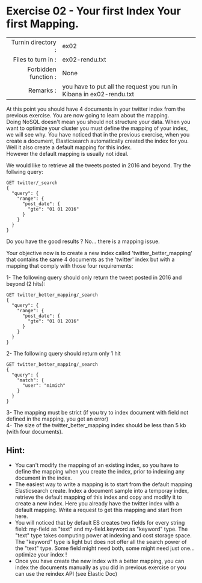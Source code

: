 # Exercise 02 - Your first Index Your first Mapping.

|                         |                    |
| -----------------------:| ------------------ |
|   Turnin directory :    |  ex02              |
|   Files to turn in :    |  ex02-rendu.txt    |
|   Forbidden function :  |  None              |
|   Remarks :             |  you have to put all the request you run in Kibana in ex02-rendu.txt |

At this point you should have 4 documents in your twitter index from the previous exercise. You are now going to learn about the mapping.  
Doing NoSQL doesn't mean you should not structure your data. When you want to optimize your cluster you must define the mapping of your index, we will see why. You have noticed that in the previous exercise, when you create a document, Elasticsearch automatically created the index for you. Well it also create a default mapping for this index.  
However the default mapping is usually not ideal.

We would like to retrieve all the tweets posted in 2016 and beyond. Try the follwing query:
```
GET twitter/_search
{
  "query": {
    "range": {
      "post_date": {
        "gte": "01 01 2016"
      }
    }
  }
}
```
Do you have the good results ? No... there is a mapping issue.

Your objective now is to create a new index called 'twitter_better_mapping' that contains the same 4 documents as the 'twitter' index but with a mapping that comply with those four requirements:  

1- The following query should only return the tweet posted in 2016 and beyond (2 hits):
```
GET twitter_better_mapping/_search
{
  "query": {
    "range": {
      "post_date": {
        "gte": "01 01 2016"
      }
    }
  }
}
```
2- The following query should return only 1 hit
```
GET twitter_better_mapping/_search
{
  "query": {
    "match": {
      "user": "mimich"
    }
  }
}
```
3- The mapping must be strict (if you try to index document with field not defined in the mapping, you get an error)  
4- The size of the twitter_better_mapping index should be less than 5 kb (with four documents).
  

## Hint:  
- You can't modify the mapping of an existing index, so you have to define the mapping when you create the index, prior to indexing any document in the index.  
- The easiest way to write a mapping is to start from the default mapping Elasticsearch create. Index a document sample into a temporay index, retrieve the default mapping of this index and copy and modify it to create a new index. Here you already have the twitter index with a default mapping. Write a request to get this mapping and start from here.  
- You will noticed that by default ES creates two fields for every string field: my-field as "text" and my-field.keyword as "keyword" type. The "text" type takes computing power at indexing and cost storage space. The "keyword" type is light but does not offer all the search power of the "text" type. Some field might need both, some might need just one... optimize your index !  
- Once you have create the new index with a better mapping, you can index the documents manually as you did in previous exercise or you can use the reindex API (see Elastic Doc)
